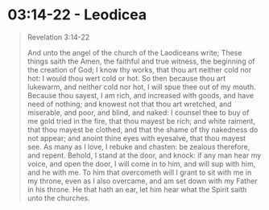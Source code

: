 # 03:14-22 - Leodicea

> Revelation 3:14-22
> 
> And unto the angel of the church of the Laodiceans write; These things saith the Amen, the faithful and true witness, the beginning of the creation of God; I know thy works, that thou art neither cold nor hot: I would thou wert cold or hot. So then because thou art lukewarm, and neither cold nor hot, I will spue thee out of my mouth. Because thou sayest, I am rich, and increased with goods, and have need of nothing; and knowest not that thou art wretched, and miserable, and poor, and blind, and naked: I counsel thee to buy of me gold tried in the fire, that thou mayest be rich; and white raiment, that thou mayest be clothed, and that the shame of thy nakedness do not appear; and anoint thine eyes with eyesalve, that thou mayest see. As many as I love, I rebuke and chasten: be zealous therefore, and repent. Behold, I stand at the door, and knock: if any man hear my voice, and open the door, I will come in to him, and will sup with him, and he with me. To him that overcometh will I grant to sit with me in my throne, even as I also overcame, and am set down with my Father in his throne.
He that hath an ear, let him hear what the Spirit saith unto the churches.
